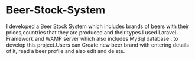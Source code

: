 # Beer-Stock-System
I developed a Beer Stock System which includes brands of beers with their prices,countries that they are produced and their types.I used Laravel Framework and WAMP server which also includes MySql database , to develop this project.Users can Create new beer brand with entering details of it, read a beer profile and also edit and delete.
